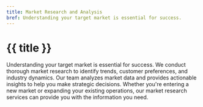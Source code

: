 ```yaml
---
title: Market Research and Analysis
bref: Understanding your target market is essential for success.
---
```


# {{ title }}
Understanding your target market is essential for success. We conduct thorough market research to identify trends, customer preferences, and industry dynamics. Our team analyzes market data and provides actionable insights to help you make strategic decisions. Whether you're entering a new market or expanding your existing operations, our market research services can provide you with the information you need.